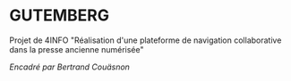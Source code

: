GUTEMBERG
=========

Projet de 4INFO "Réalisation d'une plateforme de navigation collaborative dans la presse ancienne numérisée" 

_Encadré par Bertrand Couäsnon_